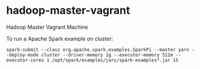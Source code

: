 # hadoop-master-vagrant
Hadoop Master Vagrant Machine

To run a Apache Spark example on cluster:

```
spark-submit --class org.apache.spark.examples.SparkPi --master yarn --deploy-mode cluster --driver-memory 1g --executor-memory 512m --executor-cores 1 /opt/spark/examples/jars/spark-examples*.jar 15
```
